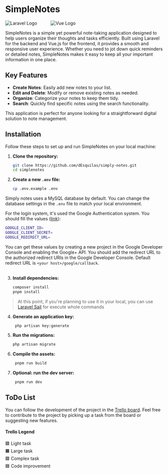 # SimpleNotes


![Laravel Logo](https://laravel.com/img/logomark.min.svg) &nbsp;&nbsp;&nbsp;&nbsp;&nbsp;&nbsp;&nbsp;&nbsp;&nbsp; ![Vue Logo](https://notes.desquilas.me/vue-logo.png)

SimpleNotes is a simple yet powerful note-taking application designed to help users organize their thoughts and tasks efficiently. Built using Laravel for the backend and Vue.js for the frontend, it provides a smooth and responsive user experience. Whether you need to jot down quick reminders or detailed notes, SimpleNotes makes it easy to keep all your important information in one place.

## Key Features

- **Create Notes**: Easily add new notes to your list.
- **Edit and Delete**: Modify or remove existing notes as needed.
- **Organize**: Categorize your notes to keep them tidy.
- **Search**: Quickly find specific notes using the search functionality.

This application is perfect for anyone looking for a straightforward digital solution to note management.


## Installation

Follow these steps to set up and run SimpleNotes on your local machine:

1. **Clone the repository:**
   ```bash
   git clone https://github.com/dEsquilas/simply-notes.git
   cd simplenotes
   ```

2. **Create a new `.env` file:**
   ```bash
   cp .env.example .env
   ```

Simply notes uses a MySQL database by default. You can change the database settings in the `.env` file to match your local environment.

For the login system, it's used the Google Authentication system. You should fill the values ([link](https://developers.google.com/identity/gsi/web/guides/get-google-api-clientid?hl=es-419)):
```bash
GOOGLE_CLIENT_ID=
GOOGLE_CLIENT_SECRET=
GOOGLE_REDIRECT_URL=
```

You can get these values by creating a new project in the Google Developer Console and enabling the Google+ API. You should add the redirect URL to the authorized redirect URIs in the Google Developer Console. Default redirect URL is `<your host>/google/callback`.
<br>
<br>

3. **Install dependencies:**
   ```bash
   composer install
   pnpm install
   ```

>At this point, if you're planning to use it in your local, you can use [Laravel Sail](https://laravel.com/docs/11.x/sail) for execute whole commands
   
4. **Generate an application key:**
   ```bash
    php artisan key:generate
    ```
   
5. **Run the migrations:**
   ```bash
   php artisan migrate
   ```
   
6. **Compile the assets:**
   ```bash
    pnpm run build
    ```
   
7. **Optional: run the dev server:**
   ```bash
    pnpm run dev
    ```


## ToDo List

You can follow the development of the project in the [Trello board](https://trello.com/invite/b/1ET7BIm6/ATTI97a767d72a2d96090bc246ab77f04d28CD058C57/simplenotes). Feel free to contribute to the project by picking up a task from the board or suggesting new features.


#### Trello Legend

🟩 Light task \
🟫 Large task \
🟪 Complex task \
🟦 Code improvement




